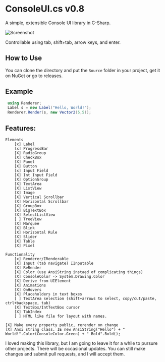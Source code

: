# ConsoleUI.cs v0.8
A simple, extensible Console UI library in C-Sharp.

![Screenshot](screenshot.png)

Controllable using tab, shift+tab, arrow keys, and enter.

## How to Use
You can clone the directory and put the `Source` folder in your project, get it on NuGet or go to releases.

## Example
```csharp
 using Renderer;
 Label s = new Label("Hello, World!");
 Renderer.Render(s, new Vector2(5,5));
```
## Features:
```
Elements
    [x] Label
    [x] ProgressBar
    [X] RadioGroup
    [X] CheckBox
    [X] Panel
    [X] Button
    [x] Input Field
    [X] Int Input Field
    [X] OptionGroup
    [X] TextArea
    [X] ListView
    [X] Image
    [X] Vertical Scrollbar
    [X] Horizontal Scrollbar
    [X] GroupBox
    [X] BigTextBox
    [X] SelectListView
    [ ] TreeView
    [X] Marquee
    [X] Blink
    [X] Horizontal Rule
    [X] Slider
    [X] Table
    [X] Pixel

Functionality
    [x] Renderer/IRenderable
    [X] Input (tab navigate) IInputable
    [X] ReRender
    [X] Color (use AnsiString instaed of complicating things)
    [X] ConsoleColor -> System.Drawing.Color
    [X] Derive from UIElement
    [X] Animations
    [X] OnHovers
    [X] Placeholders in text boxes
    [ ] TextArea selection (shift+arrows to select, copy/cut/paste, ctrl+backspace, tab)
    [X] TextBox/IntTextBox cursor
    [X] TabIndex
    [ ] HTML like file for layout with names.

[X] Make every property public, rerender on change
[X] Ansi string class. IE new AnsiString("Hello") + " World!".Color(ConsoleColor.Green) + " Bold".Bold();
```
I loved making this library, but I am going to leave it for a while to pursure other projects. There will be occasional updates. You can still make changes and submit pull requests, and I will accept them.